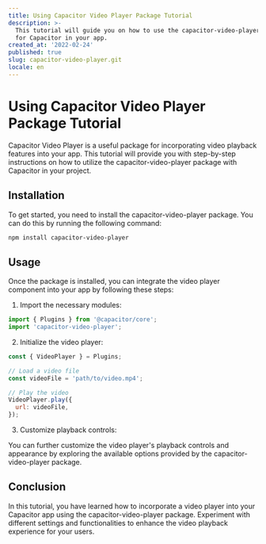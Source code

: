 ```yaml
---
title: Using Capacitor Video Player Package Tutorial
description: >-
  This tutorial will guide you on how to use the capacitor-video-player package
  for Capacitor in your app.
created_at: '2022-02-24'
published: true
slug: capacitor-video-player.git
locale: en
---
```


# Using Capacitor Video Player Package Tutorial

Capacitor Video Player is a useful package for incorporating video playback features into your app. This tutorial will provide you with step-by-step instructions on how to utilize the capacitor-video-player package with Capacitor in your project.

## Installation

To get started, you need to install the capacitor-video-player package. You can do this by running the following command:

```bash
npm install capacitor-video-player
```

## Usage

Once the package is installed, you can integrate the video player component into your app by following these steps:

1. Import the necessary modules:

```javascript
import { Plugins } from '@capacitor/core';
import 'capacitor-video-player';
```

2. Initialize the video player:

```javascript
const { VideoPlayer } = Plugins;

// Load a video file
const videoFile = 'path/to/video.mp4';

// Play the video
VideoPlayer.play({
  url: videoFile,
});
```

3. Customize playback controls:

You can further customize the video player's playback controls and appearance by exploring the available options provided by the capacitor-video-player package.

## Conclusion

In this tutorial, you have learned how to incorporate a video player into your Capacitor app using the capacitor-video-player package. Experiment with different settings and functionalities to enhance the video playback experience for your users.
```
```
